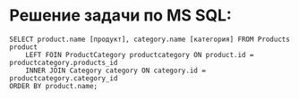 # Решение задачи по MS SQL:
    SELECT product.name [продукт], category.name [категория] FROM Products product
        LEFT FOIN ProductCategory productcategory ON product.id = productcategory.products_id
        INNER JOIN Category category ON category.id = productcategory.category_id
    ORDER BY product.name;
